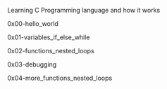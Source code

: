 Learning C Programming language and how it works

0x00-hello_world

0x01-variables_if_else_while

0x02-functions_nested_loops

0x03-debugging

0x04-more_functions_nested_loops